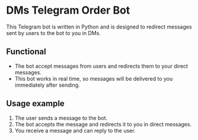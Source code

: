 # DMs Telegram Order Bot
This Telegram bot is written in Python and is designed to redirect messages sent by users to the bot to you in DMs.
## Functional
- The bot accept messages from users and redirects them to your direct messages.
- This bot works in real time, so messages will be delivered to you immediately after sending.
## Usage example
1. The user sends a message to the bot.
2. The bot accepts the message and redirects it to you in direct messages.
3. You receive a message and can reply to the user.


